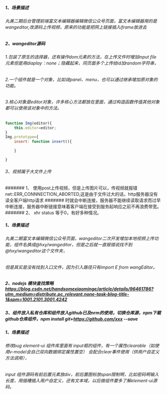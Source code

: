 ##### 1、场景描述
###### 丸美二期后台管理前端富文本编辑器编辑微信公众号页面，富文本编辑器用的是wangeditor,改源码上传视频，原来的功能是把网上链接插入iframe放进去 
    
##### 2、wangeditor源码
###### 1.包装了原生的选择器，还有操作dom元素的方法，在上传文件时增加input file 元素但是用diaplay：none；隐藏起来，同页面多个上传给id加random字符串，
###### 2.一个组件就是一个对象，比如说panel、menu，也可以通过继承增加原对象的功能。
###### 3.核心对象是editor对象，许多核心方法都放在里面，通过构造函数传值其他对象都可以使用该对象中的方法。
````js
function Img(editor){
    this.editor=editor;
}
Img.prototype={
    insert: function insert(){
    
    }

}
````
###### 3、视频属于大文件上传
####### 1、 使用post上传视频，但是上传图片可以，传视频就报错net::ERR_CONNNECTION_ABORTED,这是由于文件过大的话，http服务器没有读全客户端http请求
####### 时就会中断连接，服务器不能继续读取请求而过早中断连接，服务器中断链接意味着客户端在接受到服务起响应之前不再浪费带宽。
####### 2、 xhr status 等于0，有好多种情况。



##### 1、场景描述
###### 丸美二期富文本编辑微信公众号页面，wangeditor二次开发增加本地视频上传功能，组件名换成@hxy/wangeditor，但是之后就一直报错说找不到@hxy/wangeditor这个文件夹，
###### 但是其实是没有找到入口文件，因为引入路径只有import E from wangEditor。

##### 2、nodejs 模块查找策略  https://blog.csdn.net/handsomexiaominge/article/details/96461786?utm_medium=distribute.pc_relevant.none-task-blog-title-1&spm=1001.2101.3001.4242

##### 3、组件放入私有仓库和组件放入github已及nrm的使用，切换仓库源，npm下载github仓库组件，npm install git+https://github.com/xxx --save


##### 1、场景描述
###### 修改bug element-ui 组件库里面有 input框的组件，有一个属性clearable（如使用v-model会自己双向数据绑定属性置空） 会配合clear事件使用（供用户自定义方法调用），
###### input 组件源码有前后置元素放div，前后置图标放span限制啊，比如密码啊输入长度，用插槽插入用户自定义，还有文本域，以后做组件要多了解element-ui源码。